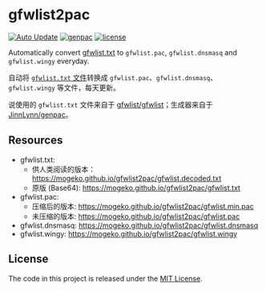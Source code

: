 # gfwlist2pac

[![Auto Update](https://github.com/mogeko/gfwlist2pac/actions/workflows/update.yml/badge.svg)](https://github.com/mogeko/gfwlist2pac/actions/workflows/update.yml)
[![genpac](https://img.shields.io/pypi/v/genpac?label=genpac)](https://github.com/JinnLynn/genpac)
[![license](https://img.shields.io/github/license/mogeko/gfwlist2pac)](LICENSE)

Automatically convert [gfwlist.txt](https://raw.githubusercontent.com/gfwlist/gfwlist/master/gfwlist.txt) to `gfwlist.pac`, `gfwlist.dnsmasq` and `gfwlist.wingy` everyday.

自动将 [`gfwlist.txt` 文件](https://raw.githubusercontent.com/gfwlist/gfwlist/master/gfwlist.txt)转换成 `gfwlist.pac`、`gfwlist.dnsmasq`、`gfwlist.wingy` 等文件，每天更新。

说使用的 `gfwlist.txt` 文件来自于 [gfwlist/gfwlist](https://github.com/gfwlist/gfwlist)；生成器来自于 [JinnLynn/genpac](https://github.com/JinnLynn/genpac)。

## Resources

- gfwlist.txt:
  - 供人类阅读的版本： <https://mogeko.github.io/gfwlist2pac/gfwlist.decoded.txt>
  - 原版 (Base64): <https://mogeko.github.io/gfwlist2pac/gfwlist.txt>
- gfwlist.pac:
  - 压缩后的版本: <https://mogeko.github.io/gfwlist2pac/gfwlist.min.pac>
  - 未压缩的版本: <https://mogeko.github.io/gfwlist2pac/gfwlist.pac>
- gfwlist.dnsmasq: <https://mogeko.github.io/gfwlist2pac/gfwlist.dnsmasq>
- gfwlist.wingy: <https://mogeko.github.io/gfwlist2pac/gfwlist.wingy>

## License

The code in this project is released under the [MIT License](LICENSE).
